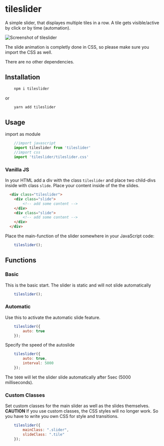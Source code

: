# tileslider
A simple slider, that displayes multiple tiles in a row. A tile gets visible/active by click or by time (automation).

![Screenshot of tileslider](https://i.imgur.com/Ywx0ZcW.png)

The slide animation is completly done in CSS, so please make sure you import the CSS as well. 

There are no other dependencies.

## Installation
```bash 
    npm i tileslider 
```
or
```bash 
    yarn add tileslider 
```

## Usage

import as module
```js
    //import javascript
    import tileslider from 'tileslider'
    //import css
    import 'tileslider/tileslider.css'
```    

### Vanilla JS

In your HTML add a div with the class `tileslider` and place two child-divs inside with class `slide`. Place your content inside of the the slides.
```html
  <div class="tileslider">
    <div class="slide">
        <!-- add some content -->
    </div>
    <div class="slide">
        <!-- add some content -->
    </div>
  </div>
```

Place the main-function of the slider somewhere in your JavaScript code:
```js
    tileslider();
```    

## Functions

### Basic
This is the basic start. The slider is static and will not slide automatically
```js
    tileslider();
```   
### Automatic
Use this to activate the automatic slide feature.
```js
    tileslider({
        auto: true
    });
```   

Specify the speed of the autoslide
```js
    tileslider({
        auto: true,
        interval: 5000
    });
```   
The `5000` will let the slider slide automatically after 5sec (5000 milliseconds).

### Custom Classes
Set custom classes for the main slider as well as the slides themselves. 
__CAUTION__ If you use custom classes, the CSS styles will no longer work. So you have to write you own CSS for style and transitions.
```js
    tileslider({
        mainClass: ".slider",
        slideClass: ".tile"
    });
```   
